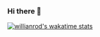 ### Hi there 👋
[![willianrod's wakatime stats](https://github-readme-stats.vercel.app/api/wakatime?username=hhhhh0102)](https://github.com/anuraghazra/github-readme-stats)

<!--
**hhhhh0102/hhhhh0102** is a ✨ _special_ ✨ repository because its `README.md` (this file) appears on your GitHub profile.

Here are some ideas to get you started:

- 🔭 I’m currently working on ...
- 🌱 I’m currently learning ...
- 👯 I’m looking to collaborate on ...
- 🤔 I’m looking for help with ...
- 💬 Ask me about ...
- 📫 How to reach me: ...
- 😄 Pronouns: ...
- ⚡ Fun fact: ...
-->
